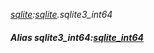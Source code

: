 _[sqlite](../../modules/sqlite/sqlite-module.md):[sqlite](../../modules/sqlite/sqlite-module.md).sqlite3\_int64_
##### Alias sqlite3\_int64:[sqlite_int64](../../modules/sqlite/sqlite-sqlite_int64.md)
